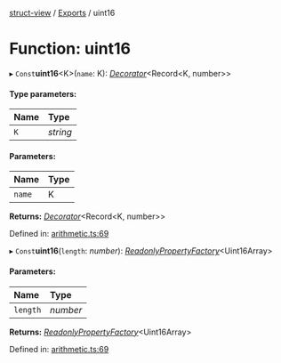 [struct-view](../README.md) / [Exports](../modules.md) / uint16

# Function: uint16

▸ `Const`**uint16**<K\>(`name`: K): [*Decorator*](../interfaces/decorator.md)<Record<K, number\>\>

#### Type parameters:

Name | Type |
:------ | :------ |
`K` | *string* |

#### Parameters:

Name | Type |
:------ | :------ |
`name` | K |

**Returns:** [*Decorator*](../interfaces/decorator.md)<Record<K, number\>\>

Defined in: [arithmetic.ts:69](https://github.com/patrickroberts/struct-view/blob/main/src/arithmetic.ts#L69)

▸ `Const`**uint16**(`length`: *number*): [*ReadonlyPropertyFactory*](../interfaces/readonlypropertyfactory.md)<Uint16Array\>

#### Parameters:

Name | Type |
:------ | :------ |
`length` | *number* |

**Returns:** [*ReadonlyPropertyFactory*](../interfaces/readonlypropertyfactory.md)<Uint16Array\>

Defined in: [arithmetic.ts:69](https://github.com/patrickroberts/struct-view/blob/main/src/arithmetic.ts#L69)
